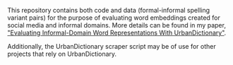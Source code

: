 This repository contains both code and data (formal-informal spelling variant pairs) for the purpose of evaluating word embeddings created for social media and informal domains. More details can be found in my paper, ["Evaluating Informal-Domain Word Representations With
UrbanDictionary"](https://arxiv.org/pdf/1606.08270v1.pdf).

Additionally, the UrbanDictionary scraper script may be of use for other projects that rely on UrbanDictionary.
